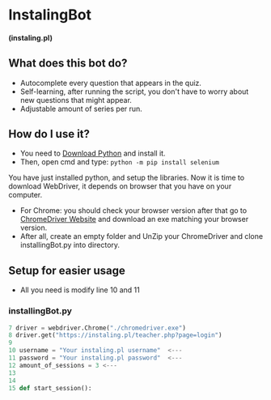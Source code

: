 # InstalingBot
#### (instaling.pl)

## What does this bot do?
- Autocomplete every question that appears in the quiz.
- Self-learning, after running the script, you don't have to worry about new questions that might appear. 
- Adjustable amount of series per run.

## How do I use it?
- You need to [Download Python](https://www.python.org/downloads/release/python-3912/) and install it.
- Then, open cmd and type: ```python -m pip install selenium```

You have just installed python, and setup the libraries. Now it is time to download WebDriver, it depends on browser that you have on your computer. 
- For Chrome: you should check your browser version after that go to [ChromeDriver Website](https://chromedriver.chromium.org/downloads) and download an exe matching your browser version. 
- After all, create an empty folder and UnZip your ChromeDriver and clone installingBot.py into directory. 

## Setup for easier usage
- All you need is modify line 10 and 11 
### installingBot.py
```python 
7 driver = webdriver.Chrome("./chromedriver.exe")
8 driver.get("https://instaling.pl/teacher.php?page=login")
9 
10 username = "Your instaling.pl username"  <---
11 password = "Your instaling.pl password"  <---
12 amount_of_sessions = 3 <--- 
13 
14
15 def start_session():
```
